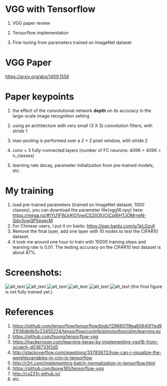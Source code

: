 # VGG with Tensorflow
1. VGG paper review

2. Tensorflow implementation

3. Fine-tuning from parameters trained on ImageNet dataset
# VGG Paper
https://arxiv.org/abs/1409.1556

# Paper keypoints
1. the effect of the convolutional network **depth** on its accuracy in the large-scale image recognition setting
  
2. using an architecture with very small (3 X 3) convolution filters, with stride 1
  
3. max-pooling is performed over a 2 × 2 pixel window, with stride 2
  
4. conv + 3 fully-connected layers (number of FC neurons: 4096 > 4096 > n_classes)
  
5. learning rate decay, parameter initializaiton from pre-trained models, etc.
# My training
1. load pre-trained parameters (trained on ImageNet dataset, 1000 classes), you can download the parameter file(vgg16.npy) here:
https://mega.nz/#!YU1FWJrA!O1ywiCS2IiOlUCtCpI6HTJOMrneN-Qdv3ywQP5poecM
2. For Chinese users, I put it on baidu: https://pan.baidu.com/s/1pLGzull
2. Remove the final layer, add one layer with 10 nodes to test the CIFAR10 dataset.
3. It took me around one hour to train with 15000 training steps and learning rate is 0.01. The testing accuracy on the CIFAR10 test dataset is about 87%.
# Screenshots:
![alt_text](https://github.com/kevin28520/My-TensorFlow-tutorials/blob/master/04%20VGG%20Tensorflow/images/000.JPG?raw=true)
![alt_text](https://github.com/kevin28520/My-TensorFlow-tutorials/blob/master/04%20VGG%20Tensorflow/images/001.JPG?raw=true)
![alt_text](https://github.com/kevin28520/My-TensorFlow-tutorials/blob/master/04%20VGG%20Tensorflow/images/002.JPG?raw=true)
![alt_text](https://github.com/kevin28520/My-TensorFlow-tutorials/blob/master/04%20VGG%20Tensorflow/images/007.png?raw=true)
![alt_text](https://github.com/kevin28520/My-TensorFlow-tutorials/blob/master/04%20VGG%20Tensorflow/images/008.JPG?raw=true)
![alt_text](https://github.com/kevin28520/My-TensorFlow-tutorials/blob/master/04%20VGG%20Tensorflow/images/009.JPG?raw=true)
(the final figure is not fully trained yet.)
# References
1. https://github.com/tensorflow/tensorflow/blob/129665119ea60640f7ed921f36db9b5c23455224/tensorflow/contrib/slim/python/slim/learning.py
2. https://github.com/huyng/tensorflow-vgg
3. https://hackernoon.com/learning-keras-by-implementing-vgg16-from-scratch-d036733f2d5
4. http://stackoverflow.com/questions/33783672/how-can-i-visualize-the-weightsvariables-in-cnn-in-tensorflow
5. http://r2rt.com/implementing-batch-normalization-in-tensorflow.html
6. https://github.com/boyw165/tensorflow-vgg
7. http://cs231n.github.io/
8. etc.
